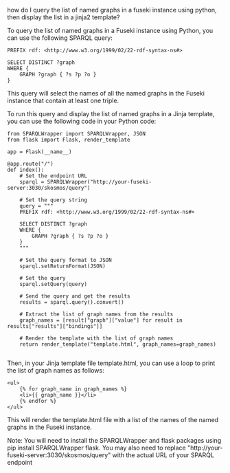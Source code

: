 how do I query the list of named graphs in a fuseki instance using python, then display the list in a jinja2 template?

To query the list of named graphs in a Fuseki instance using Python, you can use the following SPARQL query:

```
PREFIX rdf: <http://www.w3.org/1999/02/22-rdf-syntax-ns#>

SELECT DISTINCT ?graph
WHERE {
    GRAPH ?graph { ?s ?p ?o }
}
```

This query will select the names of all the named graphs in the Fuseki instance that contain at least one triple.

To run this query and display the list of named graphs in a Jinja template, you can use the following code in your Python code:

```
from SPARQLWrapper import SPARQLWrapper, JSON
from flask import Flask, render_template

app = Flask(__name__)

@app.route("/")
def index():
    # Set the endpoint URL
    sparql = SPARQLWrapper("http://your-fuseki-server:3030/skosmos/query")

    # Set the query string
    query = """
    PREFIX rdf: <http://www.w3.org/1999/02/22-rdf-syntax-ns#>

    SELECT DISTINCT ?graph
    WHERE {
        GRAPH ?graph { ?s ?p ?o }
    }
    """

    # Set the query format to JSON
    sparql.setReturnFormat(JSON)

    # Set the query
    sparql.setQuery(query)

    # Send the query and get the results
    results = sparql.query().convert()

    # Extract the list of graph names from the results
    graph_names = [result["graph"]["value"] for result in results["results"]["bindings"]]

    # Render the template with the list of graph names
    return render_template("template.html", graph_names=graph_names)


```

Then, in your Jinja template file template.html, you can use a loop to print the list of graph names as follows:

```
<ul>
    {% for graph_name in graph_names %}
    <li>{{ graph_name }}</li>
    {% endfor %}
</ul>
```

This will render the template.html file with a list of the names of the named graphs in the Fuseki instance.

Note: You will need to install the SPARQLWrapper and flask packages using pip install SPARQLWrapper flask. You may also need to replace "http://your-fuseki-server:3030/skosmos/query" with the actual URL of your SPARQL endpoint





